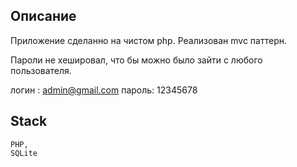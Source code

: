 ## Описание
Приложение сделанно на чистом php. Реализован mvc паттерн.

Пароли не хешировал, что бы можно было зайти с любого пользователя.

логин : admin@gmail.com
пароль: 12345678

## Stack
```
PHP,
SQLite

```